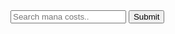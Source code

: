 <html>

<script type="text/javascript">
function search_navigate() {
    var obj = document.getElementById("navbar_search");
    var keyword = obj.value;
    var dst = "https://scryfall.com/random?q=legal:commander+t:creature+mana=" + keyword;
    window.location = dst;
}
</script>
<input type="text" placeholder="Search mana costs.." id="navbar_search" onEnter="search_navigate<>" pattern="[0-9WwUuBbRrGgCcPp]*" />
<input type="button" id="navbar_submit" value="Submit" onClick="search_navigate()" />
</html>
